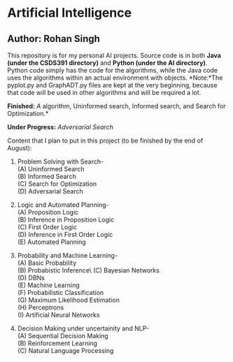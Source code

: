 # Artificial Intelligence
## Author: Rohan Singh
This repository is for my personal AI projects. Source code is in both **Java (under the CSDS391 directory)** and **Python (under the AI directory)**.
Python code simply has the code for the algorithms, while the Java code uses the algorithms within an actual environment with objects. *Note:*The pyplot.py and GraphADT.py files are kept at the very beginning, because that code will be used in other algorithms and will be required a lot.

**Finished:** *A* algorithm, Uninformed search, Informed search, and Search for Optimization.*

**Under Progress:** *Adversarial Search*


Content that I plan to put in this project (to be finished by the end of August):
1) Problem Solving with Search-\
    (A) Uninformed Search\
    (B) Informed Search\
    (C) Search for Optimization\
    (D) Adversarial Search
    
2) Logic and Automated Planning-\
    (A) Proposition Logic\
    (B) Inference in Proposition Logic\
    (C) First Order Logic\
    (D) Inference in First Order Logic\
    (E) Automated Planning
    
3) Probability and Machine Learning-\
    (A) Basic Probability\
    (B) Probabistic Inference\ 
    (C) Bayesian Networks\
    (D) DBNs\
    (E) Machine Learning\
    (F) Probabilistic Classification\
    (G) Maximum Likelihood Estimation\
    (H) Perceptrons\
    (I) Artificial Neural Networks
  
4) Decision Making under uncertainity and NLP-\
    (A) Sequential Decision Making\
    (B) Reinforcement Learning\
    (C) Natural Language Processing 

